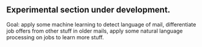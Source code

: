 ## Experimental section under development.

Goal: apply some machine learning to detect language of mail, differentiate job offers from other stuff in older mails,
apply some natural language processing on jobs to learn more stuff.